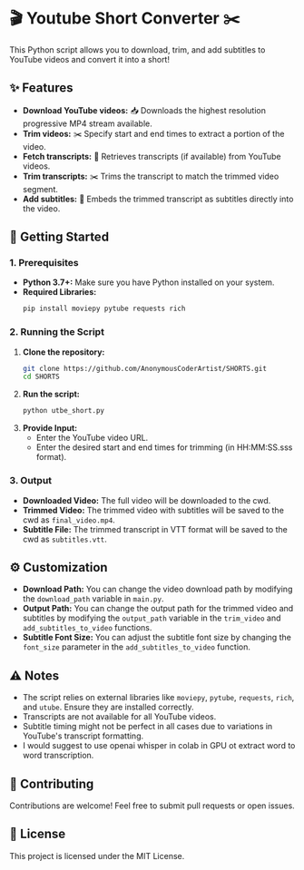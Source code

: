 # 🎬 Youtube Short Converter ✂️

This Python script allows you to download, trim, and add subtitles to YouTube videos and convert it into a short! 

## ✨ Features

* **Download YouTube videos:** 📥 Downloads the highest resolution progressive MP4 stream available.
* **Trim videos:** ✂️ Specify start and end times to extract a portion of the video.
* **Fetch transcripts:** 📝 Retrieves transcripts (if available) from YouTube videos.
* **Trim transcripts:** ✂️  Trims the transcript to match the trimmed video segment.
* **Add subtitles:** 💬  Embeds the trimmed transcript as subtitles directly into the video. 

## 🚀 Getting Started

### 1. Prerequisites

* **Python 3.7+:** Make sure you have Python installed on your system.
* **Required Libraries:** 
    ```bash
    pip install moviepy pytube requests rich
    ```

### 2. Running the Script

1. **Clone the repository:**
   ```bash
   git clone https://github.com/AnonymousCoderArtist/SHORTS.git
   cd SHORTS
   ```
2. **Run the script:**
   ```bash
   python utbe_short.py
   ```
3. **Provide Input:**
   * Enter the YouTube video URL.
   * Enter the desired start and end times for trimming (in HH:MM:SS.sss format).

### 3. Output

* **Downloaded Video:** The full video will be downloaded to the cwd.
* **Trimmed Video:** The trimmed video with subtitles will be saved to the cwd as `final_video.mp4`.
* **Subtitle File:** The trimmed transcript in VTT format will be saved to the cwd as `subtitles.vtt`.

## ⚙️ Customization

* **Download Path:** You can change the video download path by modifying the `download_path` variable in `main.py`.
* **Output Path:**  You can change the output path for the trimmed video and subtitles by modifying the `output_path` variable in the `trim_video` and `add_subtitles_to_video` functions.
* **Subtitle Font Size:** You can adjust the subtitle font size by changing the `font_size` parameter in the `add_subtitles_to_video` function.

## ⚠️ Notes

* The script relies on external libraries like `moviepy`, `pytube`, `requests`, `rich`, and `utube`. Ensure they are installed correctly.
* Transcripts are not available for all YouTube videos.
* Subtitle timing might not be perfect in all cases due to variations in YouTube's transcript formatting.
* I would suggest to use openai whisper in colab in GPU ot extract word to word transcription.
  
## 🤝 Contributing

Contributions are welcome! Feel free to submit pull requests or open issues.

## 📄 License

This project is licensed under the MIT License. 
